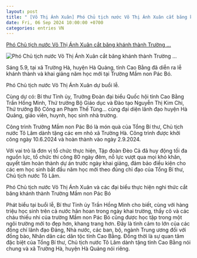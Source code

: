```yaml
---
layout: post
title: " [Võ Thị Ánh Xuân] Phó Chủ tịch nước Võ Thị Ánh Xuân cắt băng khánh thành Trường ..."
date: Fri, 06 Sep 2024 10:00:00 +0700
categories: entries VN
---
```

[Phó Chủ tịch nước Võ Thị Ánh Xuân cắt băng khánh thành Trường ...](https://daibieunhandan.vn/giao-duc--y-te1/pho-chu-tich-nuoc-vo-thi-anh-xuan-cat-bang-khanh-thanh-truong-mam-non-pac-bo-i387061/)

![Phó Chủ tịch nước Võ Thị Ánh Xuân cắt băng khánh thành Trường ...](https://img.daibieunhandan.vn/Files/Images/2024/09/05/bn1-1725520014815.jpg)

Sáng 5.9, tại xã Trường Hà, huyện Hà Quảng, tỉnh Cao Bằng đã diễn ra lễ khánh thành và khai giảng năm học mới tại Trường Mầm non Pác Bó.

Phó Chủ tịch nước Võ Thị Ánh Xuân dự buổi lễ.

Cùng dự có: Bí thư Tỉnh ủy, Trưởng Đoàn đại biểu Quốc hội tỉnh Cao Bằng Trần Hồng Minh, Thứ trưởng Bộ Giáo dục và Đào tạo Nguyễn Thị Kim Chi, Thứ trưởng Bộ Công an Phạm Thế Tùng… cùng đại diện lãnh đạo huyện Hà Quảng, giáo viên, huynh, học sinh nhà trường.

Công trình Trường Mầm non Pác Bó là món quà của Tổng Bí thư, Chủ tịch nước Tô Lâm dành tặng các em nhỏ xã Trường Hà. Công trình được khởi công ngày 10.6.2024 và hoàn thành vào ngày 2.9.2024.

Với vai trò là đơn vị tổ chức thực hiện, Tập đoàn Đèo Cả đã huy động tối đa nguồn lực, tổ chức thi công 80 ngày đêm, nỗ lực vượt qua mọi khó khăn, quyết tâm hoàn thành dự án trước ngày khai giảng, đảm bảo điều kiện cho các em học sinh bắt đầu năm học mới theo đúng chỉ đạo của Tổng Bí thư, Chủ tịch nước Tô Lâm.

Phó Chủ tịch nước Võ Thị Ánh Xuân và các đại biểu thực hiện nghi thức cắt băng khánh thành Trường Mầm non Pác Bó

Phát biểu tại buổi lễ, Bí thư Tỉnh ủy Trần Hồng Minh cho biết, cùng với hàng triệu học sinh trên cả nước hân hoan trong ngày khai trường, thầy cô và các cháu thiếu nhi của trường Mầm non Pác Bó cũng được học tập trong một ngôi trường mới to đẹp hơn, khang trang hơn. Đây là tình cảm to lớn của các đồng chí lãnh đạo Đảng, Nhà nước, các ban, bộ, ngành Trung ương đối với đồng bào, Nhân dân các dân tộc tỉnh Cao Bằng. Đồng thời là sự quan tâm đặc biệt của Tổng Bí thư, Chủ tịch nước Tô Lâm dành tặng tỉnh Cao Bằng nói chung và xã Trường Hà, huyện Hà Quảng nói riêng.

